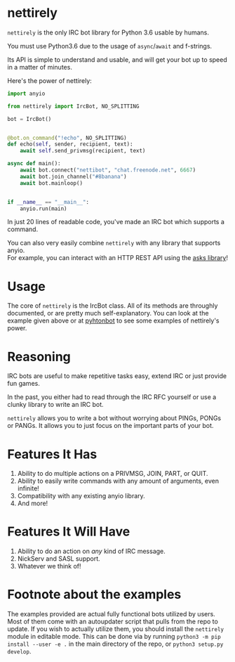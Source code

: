# nettirely

`nettirely` is the only IRC bot library for Python 3.6 usable by humans.

You must use Python3.6 due to the usage of `async`/`await` and f-strings.

Its API is simple to understand and usable, and will get your bot up to speed
in a matter of minutes.

Here's the power of nettirely:

```python
import anyio

from nettirely import IrcBot, NO_SPLITTING

bot = IrcBot()


@bot.on_command("!echo", NO_SPLITTING)
def echo(self, sender, recipient, text):
    await self.send_privmsg(recipient, text)

async def main():
    await bot.connect("nettibot", "chat.freenode.net", 6667)
    await bot.join_channel("#8banana")
    await bot.mainloop()


if __name__ == "__main__":
    anyio.run(main)
```

In just 20 lines of readable code, you've made an IRC bot which supports a
command.

You can also very easily combine `nettirely` with any library that supports
anyio.  
For example, you can interact with an HTTP REST API using the [asks library](https://github.com/theelous3/asks)!

# Usage

The core of `nettirely` is the IrcBot class.
All of its methods are throughly documented, or are pretty much
self-explanatory.
You can look at the example given above or at [pyhtonbot](https://github.com/8Banana/nettirely/blob/master/examples/pyhtonbot.py) to see some examples of nettirely's power.

# Reasoning

IRC bots are useful to make repetitive tasks easy, extend IRC or just provide
fun games.

In the past, you either had to read through the IRC RFC yourself or use a
clunky library to write an IRC bot.

`nettirely` allows you to write a bot without worrying about PINGs, PONGs or
PANGs. It allows you to just focus on the important parts of your bot.

# Features It Has

1. Ability to do multiple actions on a PRIVMSG, JOIN, PART, or QUIT.
2. Ability to easily write commands with any amount of arguments, even
   infinite!
3. Compatibility with any existing anyio library.
4. And more!

# Features It Will Have

1. Ability to do an action on *any* kind of IRC message.
2. NickServ and SASL support.
3. Whatever we think of!

# Footnote about the examples

The examples provided are actual fully functional bots utilized by users.
Most of them come with an autoupdater script that pulls from the repo to
update.
If you wish to actually utilize them, you should install the `nettirely` module in
editable mode.
This can be done via by running `python3 -m pip install --user -e .` in the
main directory of the repo, or `python3 setup.py develop`.
